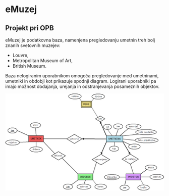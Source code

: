 # eMuzej
## Projekt pri OPB

eMuzej je podatkovna baza, namenjena pregledovanju umetnin treh bolj znanih svetovnih muzejev:
* Louvre,
* Metropolitan Museum of Art,
* British Museum.

Baza nelogiranim uporabnikom omogoča pregledovanje med umetninami, umetniki in obdobji kot prikazuje spodnji diagram. Logirani uporabniki pa imajo možnost dodajanja, urejanja in odstranjevanja posameznih objektov.


![alt text](Diagram1s.png)
